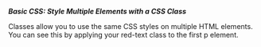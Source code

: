***Basic CSS: Style Multiple Elements with a CSS Class***

Classes allow you to use the same CSS styles on multiple HTML elements. You can see this by applying your red-text class to the first p element.
